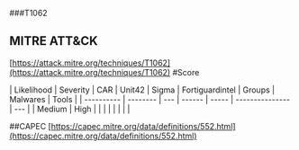 ###T1062
## MITRE ATT&CK
[https://attack.mitre.org/techniques/T1062](https://attack.mitre.org/techniques/T1062)
#Score

| Likelihood | Severity | CAR | Unit42 | Sigma | Fortiguardintel | Groups | Malwares | Tools |
| ---------- | -------- | --- | ------ | ----- | --------------- | ---  |
| Medium | High |   |   |   |   |   |   |   |

##CAPEC
[https://capec.mitre.org/data/definitions/552.html](https://capec.mitre.org/data/definitions/552.html)
[]()
